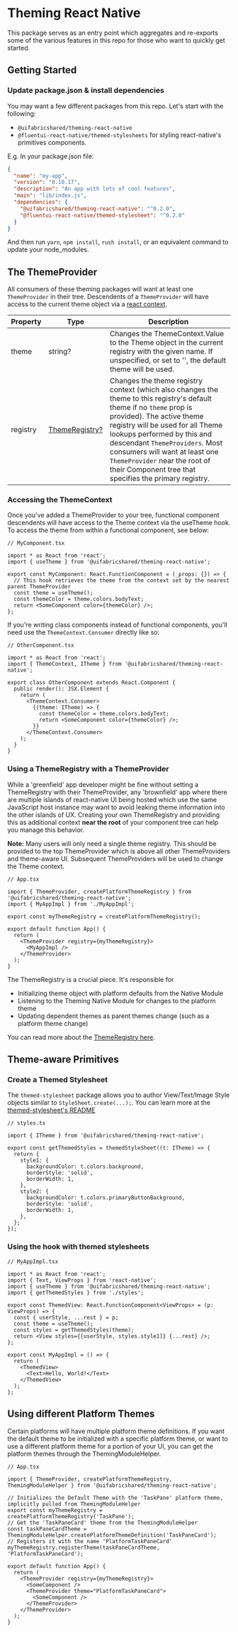 # Theming React Native

This package serves as an entry point which aggregates and re-exports some of the various features in this repo for those who want to quickly get started.

## Getting Started

### Update package.json & install dependencies

You may want a few different packages from this repo. Let's start with the following:

- `@uifabricshared/theming-react-native`
- `@fluentui-react-native/themed-stylesheets` for styling react-native's primitives components.

E.g. In your package.json file:

```json
{
  "name": "my-app",
  "version": "0.10.17",
  "description": "An app with lots of cool features",
  "main": "lib/index.js",
  "dependencies": {
    "@uifabricshared/theming-react-native": "^0.2.0",
    "@fluentui-react-native/themed-stylesheet": "^0.2.0"
  }
}
```

And then run `yarn`, `npm install`, `rush install`, or an equivalent command to update your node_modules.

## The ThemeProvider

All consumers of these theming packages will want at least one `ThemeProvider` in their tree. Descendents of a `ThemeProvider` will have access to the current theme object via a [react context](https://reactjs.org/docs/context.html).

| Property | Type                                          | Description                                                                                                                                                                                                                                                                                                                                                                         |
| -------- | --------------------------------------------- | ----------------------------------------------------------------------------------------------------------------------------------------------------------------------------------------------------------------------------------------------------------------------------------------------------------------------------------------------------------------------------------- |
| theme    | string?                                       | Changes the ThemeContext.Value to the Theme object in the current registry with the given name. If unspecified, or set to '', the default theme will be used.                                                                                                                                                                                                                       |
| registry | [ThemeRegistry?](../theme-registry/README.md) | Changes the theme registry context (which also changes the theme to this registry's default theme if no `theme` prop is provided). The active theme registry will be used for all Theme lookups performed by this and descendant `ThemeProviders`. Most consumers will want at least one `ThemeProvider` near the root of their Component tree that specifies the primary registry. |

### Accessing the ThemeContext

Once you've added a ThemeProvider to your tree, functional component descendents will have access to the Theme context via the useTheme hook. To access the theme from within a functional component, see below:

```tsx
// MyComponent.tsx

import * as React from 'react';
import { useTheme } from '@uifabricshared/theming-react-native';

export const MyComponent: React.FunctionComponent = (_props: {}) => {
  // This hook retrieves the theme from the context set by the nearest parent ThemeProvider
  const theme = useTheme();
  const themeColor = theme.colors.bodyText;
  return <SomeComponent color={themeColor} />;
};
```

If you're writing class components instead of functional components, you'll need use the `ThemeContext.Consumer` directly like so:

```tsx
// OtherComponent.tsx

import * as React from 'react';
import { ThemeContext, ITheme } from '@uifabricshared/theming-react-native';

export class OtherComponent extends React.Component {
  public render(): JSX.Element {
    return (
      <ThemeContext.Consumer>
        {(theme: ITheme) => {
          const themeColor = theme.colors.bodyText;
          return <SomeComponent color={themeColor} />;
        }}
      </ThemeContext.Consumer>
    );
  }
}
```

### Using a ThemeRegistry with a ThemeProvider

While a 'greenfield' app developer might be fine without setting a ThemeRegistry with their ThemeProvider, any 'brownfield' app where there are multiple islands of react-native UI being hosted which use the same JavaScript host instance may want to avoid leaking theme information into the other islands of UX. Creating your own ThemeRegistry and providing this as additional context **near the root** of your component tree can help you manage this behavior.

**Note:** Many users will only need a single theme registry. This should be provided to the top ThemeProvider which is above all other ThemeProviders and theme-aware UI. Subsequent ThemeProviders will be used to change the Theme context.

```tsx
// App.tsx

import { ThemeProvider, createPlatformThemeRegistry } from '@uifabricshared/theming-react-native';
import { MyAppImpl } from './MyAppImpl';

export const myThemeRegistry = createPlatformThemeRegistry();

export default function App() {
  return (
    <ThemeProvider registry={myThemeRegistry}>
      <MyAppImpl />
    </ThemeProvider>
  );
}
```

The ThemeRegistry is a crucial piece. It's responsible for

- Initializing theme object with platform defaults from the Native Module
- Listening to the Theming Native Module for changes to the platform theme
- Updating dependent themes as parent themes change (such as a platform theme change)

You can read more about the [ThemeRegistry here](../theme-registry/README.md).

## Theme-aware Primitives

### Create a Themed Stylesheet

The `themed-stylesheet` package allows you to author View/Text/Image Style objects similar to `StyleSheet.create(...);`. You can learn more at the [themed-stylesheet's README](../../framework/themed-stylesheet/README.md)

```tsx
// styles.ts

import { ITheme } from '@uifabricshared/theming-react-native';

export const getThemedStyles = themedStyleSheet((t: ITheme) => {
  return {
    style1: {
      backgroundColor: t.colors.background,
      borderStyle: 'solid',
      borderWidth: 1,
    },
    style2: {
      backgroundColor: t.colors.primaryButtonBackground,
      borderStyle: 'solid',
      borderWidth: 1,
    },
  };
});
```

### Using the hook with themed stylesheets

```tsx
// MyAppImpl.tsx

import * as React from 'react';
import { Text, ViewProps } from 'react-native';
import { useTheme } from '@uifabricshared/theming-react-native';
import { getThemedStyles } from './styles';

export const ThemedView: React.FunctionComponent<ViewProps> = (p: ViewProps) => {
  const { userStyle, ...rest } = p;
  const theme = useTheme();
  const styles = getThemedStyles(theme);
  return <View styles={[userStyle, styles.style1]} {...rest} />;
};

export const MyAppImpl = () => {
  return (
    <ThemedView>
      <Text>Hello, World!</Text>
    </ThemedView>
  );
};
```

## Using different Platform Themes

Certain platforms will have multiple platform theme definitions. If you want the default theme to be initialized with a specific platform theme, or want to use a different platform theme for a portion of your UI, you can get the platform themes through the ThemingModuleHelper.

```tsx
// App.tsx

import { ThemeProvider, createPlatformThemeRegistry, ThemingModuleHelper } from '@uifabricshared/theming-react-native';

// Initializes the Default Theme with the 'TaskPane' platform theme, implicitly pulled from ThemingModuleHelper
export const myThemeRegistry = createPlatformThemeRegistry('TaskPane');
// Get the 'TaskPaneCard' theme from the ThemingModuleHelper
const taskPaneCardTheme = ThemingModuleHelper.createPlatformThemeDefinition('TaskPaneCard');
// Registers it with the name 'PlatformTaskPaneCard'
myThemeRegistry.registerTheme(taskPaneCardTheme, 'PlatformTaskPaneCard');

export default function App() {
  return (
    <ThemeProvider registry={myThemeRegistry}>
      <SomeComponent />
      <ThemeProvider theme="PlatformTaskPaneCard">
        <SomeComponent />
      </ThemeProvider>
    </ThemeProvider>
  );
}
```
